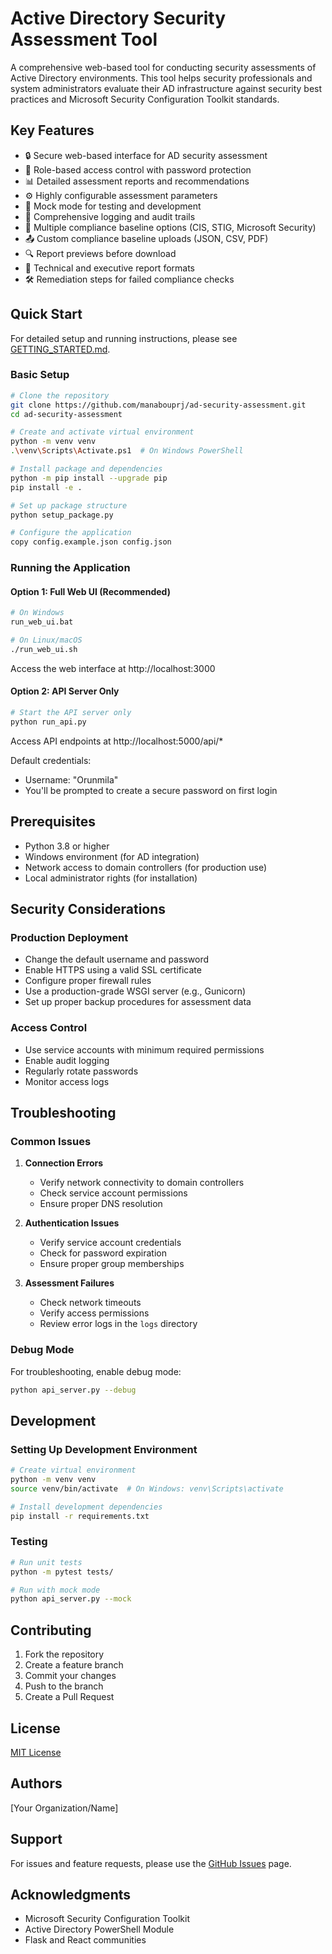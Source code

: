 # Active Directory Security Assessment Tool

A comprehensive web-based tool for conducting security assessments of Active Directory environments. This tool helps security professionals and system administrators evaluate their AD infrastructure against security best practices and Microsoft Security Configuration Toolkit standards.

## Key Features
- 🔒 Secure web-based interface for AD security assessment
- 🔑 Role-based access control with password protection
- 📊 Detailed assessment reports and recommendations
- ⚙️ Highly configurable assessment parameters
- 🔄 Mock mode for testing and development
- 📝 Comprehensive logging and audit trails
- 🎯 Multiple compliance baseline options (CIS, STIG, Microsoft Security)
- 📤 Custom compliance baseline uploads (JSON, CSV, PDF)
- 🔍 Report previews before download
- 📑 Technical and executive report formats
- 🛠️ Remediation steps for failed compliance checks

## Quick Start

For detailed setup and running instructions, please see [GETTING_STARTED.md](GETTING_STARTED.md).

### Basic Setup

```bash
# Clone the repository
git clone https://github.com/manabouprj/ad-security-assessment.git
cd ad-security-assessment

# Create and activate virtual environment
python -m venv venv
.\venv\Scripts\Activate.ps1  # On Windows PowerShell

# Install package and dependencies
python -m pip install --upgrade pip
pip install -e .

# Set up package structure
python setup_package.py

# Configure the application
copy config.example.json config.json
```

### Running the Application

#### Option 1: Full Web UI (Recommended)

```bash
# On Windows
run_web_ui.bat

# On Linux/macOS
./run_web_ui.sh
```

Access the web interface at http://localhost:3000

#### Option 2: API Server Only

```bash
# Start the API server only
python run_api.py
```

Access API endpoints at http://localhost:5000/api/*

Default credentials:
- Username: "Orunmila"
- You'll be prompted to create a secure password on first login

## Prerequisites
- Python 3.8 or higher
- Windows environment (for AD integration)
- Network access to domain controllers (for production use)
- Local administrator rights (for installation)

## Security Considerations

### Production Deployment
- Change the default username and password
- Enable HTTPS using a valid SSL certificate
- Configure proper firewall rules
- Use a production-grade WSGI server (e.g., Gunicorn)
- Set up proper backup procedures for assessment data

### Access Control
- Use service accounts with minimum required permissions
- Enable audit logging
- Regularly rotate passwords
- Monitor access logs

## Troubleshooting

### Common Issues

1. **Connection Errors**
   - Verify network connectivity to domain controllers
   - Check service account permissions
   - Ensure proper DNS resolution

2. **Authentication Issues**
   - Verify service account credentials
   - Check for password expiration
   - Ensure proper group memberships

3. **Assessment Failures**
   - Check network timeouts
   - Verify access permissions
   - Review error logs in the `logs` directory

### Debug Mode
For troubleshooting, enable debug mode:
```bash
python api_server.py --debug
```

## Development

### Setting Up Development Environment
```bash
# Create virtual environment
python -m venv venv
source venv/bin/activate  # On Windows: venv\Scripts\activate

# Install development dependencies
pip install -r requirements.txt
```

### Testing
```bash
# Run unit tests
python -m pytest tests/

# Run with mock mode
python api_server.py --mock
```

## Contributing
1. Fork the repository
2. Create a feature branch
3. Commit your changes
4. Push to the branch
5. Create a Pull Request

## License
[MIT License](LICENSE)

## Authors
[Your Organization/Name]

## Support
For issues and feature requests, please use the [GitHub Issues](https://github.com/manabouprj/ad-security-assessment/issues) page.

## Acknowledgments
- Microsoft Security Configuration Toolkit
- Active Directory PowerShell Module
- Flask and React communities
